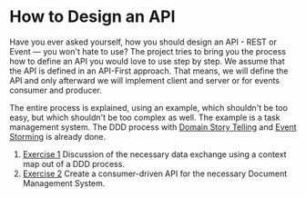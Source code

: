 # How to Design an API

Have you ever asked yourself, how you should design an API - REST or Event — you won't hate to use?
The project tries to bring you the process how to define an API you would love to use step by step.
We assume that the API is defined in an API-First approach. That means, we will define the API and only afterward we
will implement client and server or for events consumer and producer.

The entire process is explained, using an example, which shouldn't be too easy, but which shouldn't be too complex
as well.
The example is a task management system. The DDD process with 
[Domain Story Telling](https://miro.com/app/board/uXjVNX-5o1M=/?moveToWidget=3458764567631790957&cot=14) 
and [Event Storming](https://miro.com/app/board/uXjVNX-5o1M=/?moveToWidget=3458764567635760342&cot=14) is already done. 


1. [Exercise 1](./Exercise%201/README.md)
Discussion of the necessary data exchange using a context map out of a DDD process.
2. [Exercise 2](./Exercise%202/README.md)
Create a consumer-driven API for the necessary Document Management System.